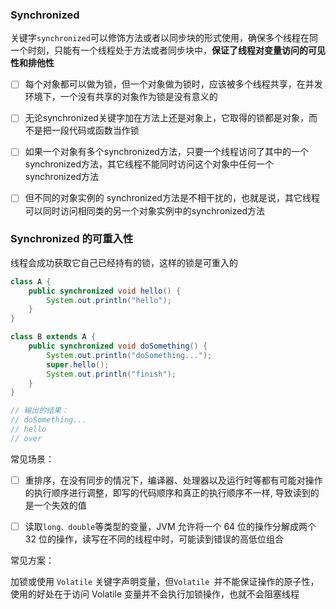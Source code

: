 ### Synchronized

关键字`synchronized`可以修饰方法或者以同步块的形式使用，确保多个线程在同一个时刻，只能有一个线程处于方法或者同步块中，**保证了线程对变量访问的可见性和排他性**

- [ ] 每个对象都可以做为锁，但一个对象做为锁时，应该被多个线程共享，在并发环境下，一个没有共享的对象作为锁是没有意义的

- [ ] 无论synchronized关键字加在方法上还是对象上，它取得的锁都是对象，而不是把一段代码或函数当作锁
- [ ] 如果一个对象有多个synchronized方法，只要一个线程访问了其中的一个synchronized方法，其它线程不能同时访问这个对象中任何一个synchronized方法 
- [ ] 但不同的对象实例的 synchronized方法是不相干扰的，也就是说，其它线程可以同时访问相同类的另一个对象实例中的synchronized方法



### Synchronized 的可重入性

线程会成功获取它自己已经持有的锁，这样的锁是可重入的

```java
class A {
    public synchronized void hello() {
        System.out.println("hello");
    }
}

class B extends A {
    public synchronized void doSomething() {
        System.out.println("doSomething...");
        super.hello();
        System.out.println("finish");
    }
}

// 输出的结果：
// doSomething...
// hello
// over
```

常见场景：

- [ ] 重排序，在没有同步的情况下，编译器、处理器以及运行时等都有可能对操作的执行顺序进行调整，即写的代码顺序和真正的执行顺序不一样, 导致读到的是一个失效的值
- [ ] 读取` long、double `等类型的变量，JVM 允许将一个 64 位的操作分解成两个 32 位的操作，读写在不同的线程中时，可能读到错误的高低位组合



常见方案：

加锁或使用 `Volatile` 关键字声明变量，但`Volatile `并不能保证操作的原子性，使用的好处在于访问 Volatile 变量并不会执行加锁操作，也就不会阻塞线程